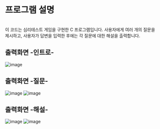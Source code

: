 # 프로그램 설명
<br>
이 코드는 심리테스트 게임을 구현한 C 프로그램입니다. 사용자에게 여러 개의 질문을 제시하고, 사용자가 답변을 입력한 후에는 각 질문에 대한 해설을 출력합니다.
<br>

## 출력화면 -인트로-
![image](https://github.com/BankBoy22/game/assets/48702307/a157dded-efc4-4c66-a8c0-5c13de3980cf)
<br>
## 출력화면 -질문-
![image](https://github.com/BankBoy22/game/assets/48702307/1b292dc5-9329-4444-8c39-3c0836b6ed4d)
![image](https://github.com/BankBoy22/game/assets/48702307/f993befa-d934-4043-b790-062daabee3e9)
<br>
## 출력화면 -해설-
![image](https://github.com/BankBoy22/game/assets/48702307/21f0c9ee-d770-4b65-849f-33b518d5882f)
![image](https://github.com/BankBoy22/game/assets/48702307/c7979397-c7cc-43f8-8cba-94f64a7b4d2a)


